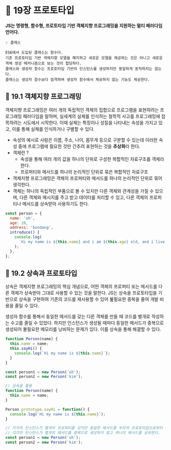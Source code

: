 # 📕 19장 프로토타입

**JS는 명령형, 함수형, 프로토타입 기반 객체지향 프로그래밍을 지원하는 멀티 패러다임 언어다.**

```
💡 클래스

ES6에서 도입된 클래스는 함수다.
기존 프로토타입 기반 객체지향 모델을 폐지하고 새로운 모델을 제공하는 것은 아니고 새로운 객체 생성 메커니즘으로 보는 것이 합당하다.
클래스와 생성자 함수는 프로토타입 기반의 인스턴스를 생성하지만 동일하게 동작하지는 않는다.
클래스는 생성자 함수보다 엄격하며 생성자 함수에서 제공하지 않는 기능도 제공한다.
```

## 📝 19.1 객체지향 프로그래밍

객체지향 프로그래밍은 여러 개의 독립적인 객체의 집합으로 프로그램을 표현하려는 프로그래밍 패러다임을 말하며, 실세계의 실체를 인식하는 철학적 사고를 프로그래밍에 접목하려는 시도에서 시작한다. 이때 실체는 특징이나 성질을 나타내는 속성을 가지고 있고, 이를 통해 실체를 인식하거나 구별할 수 있다.

- 속성의 예시로 사람은 이름, 주소, 나이, 몸무게 등으로 구분할 수 있는데 이러한 속성 중에 프로그램에 필요한 것만 간추려 표현하는 것을 **추상화**라 한다.
- 객체란 ?
  - 속성을 통해 여러 개의 값을 하나의 단위로 구성한 복합적인 자료구조를 객체라 한다.
  - 프로퍼티와 메서드를 하나의 논리적인 단위로 묶은 복합적인 자료구조
- 객체지향 프로그래밍은 객체의 프로퍼티와 메서드를 하나의 논리적인 단위로 묶어 생각한다.
- 객체는 하나의 독립적인 부품으로 볼 수 있지만 다른 객체와 관계성을 가질 수 있으며, 다른 객체와 메시지를 주고 받고 데이터를 처리할 수 있고, 다른 객체의 프로퍼티나 메서드를 상속받아 사용하기도 한다.

```js
const person = {
  name: 'oh',
  age: 28,
  address: 'bundang',
  introduce() {
    console.log(
      `Hi my name is ${this.name} and i am ${this.age} old, and i live in ${this.address}`
    );
  },
};
```

## 📝 19.2 상속과 프로토타입

상속은 객체지향 프로그래밍의 핵심 개념으로, 어떤 객체의 프로퍼티 또는 메서드를 다른 객체가 상속받아 그대로 사용할 수 있는 것을 말한다. JS는 상속을 프로토타입을 기반으로 상속을 구현하여 기존의 코드를 재사용할 수 있어 붎필요한 중복을 줄여 개발 비용을 줄일 수 있다.

생성자 함수를 통해서 동일한 메서드를 갖는 다른 객체를 만들 때 코드를 별개로 작성하는 수고를 줄일 수 있었다. 하지만 인스턴스가 생성될 때마다 동일한 메서드가 중복으로 생성되어 불필요한 메모리를 낭비하는 문제가 있다. 이를 상속을 통해 해결할 수 있다.

```js
function Person(name) {
  this.name = name;
  this.sayHi() {
    console.log(`Hi my name is ${this.name}`);
  }
}

const person1 = new Person('oh');
const person2 = new Person('kim');

// 상속을 활용
function Person(name) {
  this.name = name;
}

Person.prototype.sayHi = function() {
  console.log(`Hi my name is ${this.name}`);
}

// 각각의 인스턴스가 별개의 프로퍼티를 갖지만 동일한 메서드를 부모의 프로토타입으로부터 상속받는다.
// 각각의 인스턴스가 별개의 메서드를 중복으로 생성하지 않고 하나의 메서드를 공유한다.
const person1 = new Person('oh');
const person2 = new Person('kim');
```

